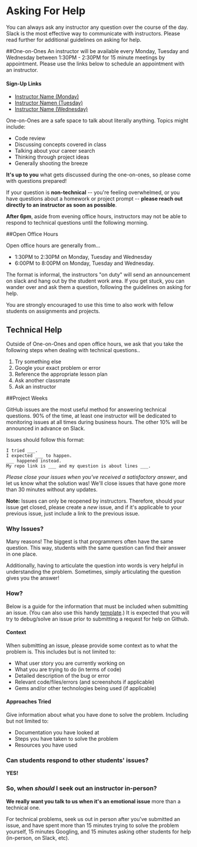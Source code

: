 # Asking For Help

You can always ask any instructor any question over the course of the day. Slack is the most effective way to communicate with instructors. Please read further for additional guidelines on asking for help.

##One-on-Ones
An instructor will be available every Monday, Tuesday and Wednesday between 1:30PM - 2:30PM for 15 minute meetings by appointment. Please use the links below to schedule an appointment with an instructor.

#### Sign-Up Links
- [Instructor Name (Monday)](https://calendar.google.com/calendar/selfsched?sstoken=UUo1eHRJMnRQX3dMfGRlZmF1bHR8MmIwNmRlNjU3YTRkMWViYTMxMGIzNjdmN2UxNjMwM2M)
- [Instructor Namen (Tuesday)](https://calendar.google.com/calendar/selfsched?sstoken=UU13YkFnWjlzMklifGRlZmF1bHR8MGVmNzMyNjg1NmZiYmYxMTMwMGJjOWEzODczMTYyYmU)
- [Instructor Name (Wednesday)](https://calendar.google.com/calendar/selfsched?sstoken=UUpvMzNzd0h2bzBLfGRlZmF1bHR8MDliNjllOTcxYzUzY2QyM2RhYThjZTEyOTViZDc1MjE)

One-on-Ones are a safe space to talk about literally anything. Topics might include:
- Code review
- Discussing concepts covered in class
- Talking about your career search
- Thinking through project ideas
- Generally shooting the breeze

**It's up to you** what gets discussed during the one-on-ones, so please come with questions prepared!

If your question is **non-technical** -- you're feeling overwhelmed, or you have questions about a homework or project prompt -- **please reach out directly to an instructor as soon as possible**.

**After 6pm**, aside from evening office hours, instructors may not be able to respond to technical questions until the following morning.

##Open Office Hours

Open office hours are generally from...
- 1:30PM to 2:30PM on Monday, Tuesday and Wednesday
- 6:00PM to 8:00PM on Monday, Tuesday and Wednesday.

The format is informal, the instructors "on duty" will send an announcement on slack and hang out by the student work area. If you get stuck, you can wander over and ask them a question, following the guidelines on asking for help.

You are strongly encouraged to use this time to also work with fellow students on assignments and projects.

## Technical Help

Outside of One-on-Ones and open office hours, we ask that you take the following steps when dealing with technical questions..

1. Try something else
2. Google your exact problem or error
3. Reference the appropriate lesson plan
4. Ask another classmate
5. Ask an instructor

##Project Weeks

GitHub issues are the most useful method for answering technical questions. 90% of the time, at least one instructor will be dedicated to monitoring issues at all times during business hours. The other 10% will be announced in advance on Slack.

Issues should follow this format:
```
I tried ___.
I expected ___ to happen.
___ happened instead.
My repo link is ___ and my question is about lines ___.
```

*Please close your issues when you've received a satisfactory answer*, and let us know what the solution was! We'll close issues that have gone more than 30 minutes without any updates.

**Note:** Issues can only be reopened by instructors. Therefore, should your issue get closed, please create a *new* issue, and if it's applicable to your previous issue, just include a link to the previous issue.

### Why Issues?

Many reasons! The biggest is that programmers often have the same question. This way, students with the same question can find their answer in one place.

Additionally, having to articulate the question into words is very helpful in understanding the problem. Sometimes, simply articulating the question gives you the answer!

### How?

Below is a guide for the information that must be included when submitting an issue. (You can also use this handy [template](https://github.com/ga-dc/project2/issues/new?title=issue+with+____&body=I+tried+_____.+I+expected+_____+to+happen._____+happened+instead.%0DMy+repo+link+is+___+and+my+question+is+about+lines+___.).) It is expected that you will try to debug/solve an issue prior to submitting a request for help on Github.

#### Context

When submitting an issue, please provide some context as to what the problem is. This includes but is not limited to:
- What user story you are currently working on
- What you are trying to do (in terms of code)
- Detailed description of the bug or error
- Relevant code/files/errors (and screenshots if applicable)
- Gems and/or other technologies being used (if applicable)

#### Approaches Tried

Give information about what you have done to solve the problem. Including but not limited to:
- Documentation you have looked at
- Steps you have taken to solve the problem
- Resources you have used

### Can students respond to other students' issues?

**YES!**

### So, when *should* I seek out an instructor in-person?

**We really want you talk to us when it's an emotional issue** more than a technical one.

For technical problems, seek us out in person after you've submitted an issue, and have spent more than 15 minutes trying to solve the problem yourself, 15 minutes Googling, and 15 minutes asking other students for help (in-person, on Slack, etc).
